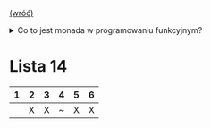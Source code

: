 [(wróć)](../)

<details>
    <summary> Co to jest monada w programowaniu funkcyjnym? </summary>

https://youtu.be/VgA4wCaxp-Q

## [Co to jest monada w programowaniu funkcyjnym?](https://4programmers.net/Forum/Newbie/232253-co_to_jest_monada_w_programowaniu_funkcyjnym)

Cytując klasyka: _A monad is just a monoid in the category of endofunctors._ ([źródło](https://stackoverflow.com/questions/3870088/a-monad-is-just-a-monoid-in-the-category-of-endofunctors-whats-the-problem))

Monady mogą być użyte do symulacji IO w językach funkcyjnych, ale wcale tak być nie musi. Monada to coś dużo bardziej ogólnego i wcale nie związanego jakoś specjalnie z IO. Monadę tworzą dwie operacje:

1. `unit :: a -> m a` - opakowanie "czystej" wartości w swoiste monadyczne pudełko.
2. `bind :: m a -> (a -> m b) -> m b` - otwieramy monadyczne pudełko, manipulujemy wartością, zamykamy pudełko (otrzymując nową wartość monadyczną).
Które spełniają prawa monad
3. `unit(a).bind(f) == f(a)`
4. `m.bind(unit) == m`
5. `m.bind(f).bind(g) == m.bind(λx -> f(x).bind(g))`  
W praktyce prawa te zapewniają intuicyjne zachowanie. Dużo łatwiej zobaczyć dlaczego powinny być spełnione w haskellowej notacji do, która po kompilacji korzysta z `return (unit)` oraz `>>= (bind)`.
6. 
```js
do { y <- return x; f y } == do { f x } 
```
7. 
```js
do { x <- m; return x } == do { m } 
```
8. 
```js
do { y <- do { x <- m
               f x
             }
     g y
   }
==
do { x <- m
     do { y <- f x
          g y
        }
   }
==
do { x <- m
     y <- f x
     g y
   }
```

Z praktycznego punktu widzenia monady pozwalają na wygodne odseparowanie sposobu łączenia wyników w jedno od samych operacji, które chcemy przeprowadzić.

Przykład: monada Maybe; reprezentuje obliczenia, które mogą się nie powieść. Jest przydatna do kodu w rodzaju:

```js
var x = findSomething(); // Może zwrócić null, jeśli nic nie znajdzie!
if (x === null) return null;
var y = findSomethingElse(x); // Znów może zwrócić null, gdy nie znajdzie.
if (y === null) return null;
var z = lookup(x,y); // Same story...
if (z === null) return null;
return z;
```

Taki kod jest nieelegancki. Cały czas musimy się powtarzać. Chcemy po prostu napisać:

```js
var x = findSomething();
var y = findSomethingElse(x);
return lookup(x,y);
```

bez martwienia się o ciągłe sprawdzanie czy coś nie jest przypadkiem `null`-em. Monadycznie można by to zapisać jako:

```js
var Maybe = function(x) {
    return {
        bind: function(f) {
            return (x === null) ? null : f(x);
        }
    };
};

var findSomething = function() { return Maybe(3); };
var someFailure = function() { return Maybe(null); };
var findSomethingElse = function(x) { return Maybe(x+5); };
var lookup = function(x,y) { return Maybe(x*y); };

findSomething().bind(function(x) {
    return findSomethingElse(x).bind(function(y) {
        return someFailure().bind(function() {
            return lookup(x,y).bind(function(z) {
                print('To sie nie wykona');
            });
        });
    });
});

findSomething().bind(function(x) {
    return findSomethingElse(x).bind(function(y) {
        return lookup(x,y).bind(function(z) {
            print('val = ' + z);
        });
    });
});
```

([ideone](https://ideone.com/cuUVuj))  
Oczywiście wygląda to okropnie, ale już np. w Haskellu wygląda dużo lepiej, dzięki notacji `do`, która pod spodem robi mniej więcej to samo co ten kod Javascript.

```hs
import Prelude hiding(Maybe(..), lookup)


data Maybe a = Just a | Nothing deriving (Show)
instance Monad Maybe where
  return x = Just x
  (Just x) >>= f = f x
  Nothing >>= _  = Nothing

findSomething :: Maybe Int
findSomething = return 3

findSomethingElse :: Int -> Maybe Int
findSomethingElse x = return (x+5)

lookup :: Int -> Int -> Maybe Int
lookup x y = return (x*y)

someFailure :: Maybe a
someFailure = Nothing

findThemAll :: Maybe Int
findThemAll = do
  x <- findSomething
  y <- findSomethingElse x
  lookup x y

findThemAllFail :: Maybe Int
findThemAllFail = do
  x <- findSomething
  someFailure
  y <- findSomethingElse x
  lookup x y
  
main = print findThemAll >> print findThemAllFail
```
([ideone](https://ideone.com/A40Z5X))

</details>


# Lista 14
| 1 | 2 | 3 | 4 | 5 | 6 |
|---|---|---|---|---|---|
|   | X | X | ~ | X | X |